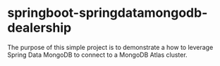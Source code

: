 # springboot-springdatamongodb-dealership
The purpose of this simple project is to demonstrate a how to leverage Spring Data MongoDB to connect to a MongoDB Atlas cluster.


